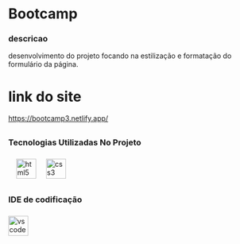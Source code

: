 # Bootcamp

<h3>descricao</h3>
desenvolvimento do projeto focando na estilização e formatação do formulário da página.

# link do site
https://bootcamp3.netlify.app/

## <h3 align="left">Tecnologias Utilizadas No Projeto</h3>

###

<div align="left">
 
  <img width="12" />
  <img src="https://cdn.jsdelivr.net/gh/devicons/devicon/icons/html5/html5-original.svg" height="40" alt="html5 logo"  />
  <img width="12" />
  <img src="https://cdn.jsdelivr.net/gh/devicons/devicon/icons/css3/css3-original.svg" height="40" alt="css3 logo"  />
</div>

###

## <h3 align="left">IDE de codificação</h3>

###

<div align="left">
  <img src="https://cdn.jsdelivr.net/gh/devicons/devicon/icons/vscode/vscode-original.svg" height="40" alt="vscode logo"  />
</div>

###

<h3 align="left"></h3>

###


